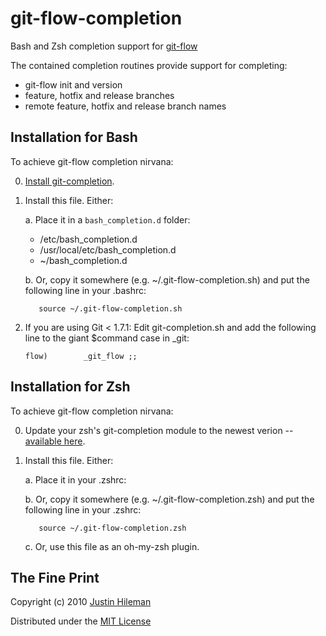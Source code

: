 git-flow-completion
===================

Bash and Zsh completion support for [git-flow](http://github.com/nvie/gitflow)

The contained completion routines provide support for completing:

 * git-flow init and version
 * feature, hotfix and release branches
 * remote feature, hotfix and release branch names


Installation for Bash
---------------------

To achieve git-flow completion nirvana:

 0. [Install git-completion](http://github.com/bobthecow/git-flow-completion/wiki/Install-Bash-git-completion).

 1. Install this file. Either:

    a. Place it in a `bash_completion.d` folder:

       * /etc/bash_completion.d
       * /usr/local/etc/bash_completion.d
       * ~/bash_completion.d

    b. Or, copy it somewhere (e.g. ~/.git-flow-completion.sh) and put the following line in
       your .bashrc:

           source ~/.git-flow-completion.sh

 2. If you are using Git < 1.7.1: Edit git-completion.sh and add the following line to the giant
    $command case in _git:

        flow)        _git_flow ;;


Installation for Zsh
--------------------

To achieve git-flow completion nirvana:

 0. Update your zsh's git-completion module to the newest verion --
    [available here](http://zsh.git.sourceforge.net/git/gitweb.cgi?p=zsh/zsh;a=blob_plain;f=Completion/Unix/Command/_git;hb=HEAD).

 1. Install this file. Either:

    a. Place it in your .zshrc:

    b. Or, copy it somewhere (e.g. ~/.git-flow-completion.zsh) and put the following line in
       your .zshrc:

           source ~/.git-flow-completion.zsh

    c. Or, use this file as an oh-my-zsh plugin.


The Fine Print
--------------

Copyright (c) 2010 [Justin Hileman](http://justinhileman.com)

Distributed under the [MIT License](http://creativecommons.org/licenses/MIT/)
